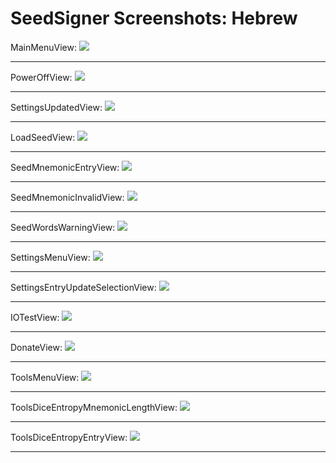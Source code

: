 # SeedSigner Screenshots: Hebrew
MainMenuView:
<img src="MainMenuView.png">

---

PowerOffView:
<img src="PowerOffView.png">

---

SettingsUpdatedView:
<img src="SettingsUpdatedView.png">

---

LoadSeedView:
<img src="LoadSeedView.png">

---

SeedMnemonicEntryView:
<img src="SeedMnemonicEntryView.png">

---

SeedMnemonicInvalidView:
<img src="SeedMnemonicInvalidView.png">

---

SeedWordsWarningView:
<img src="SeedWordsWarningView.png">

---

SettingsMenuView:
<img src="SettingsMenuView.png">

---

SettingsEntryUpdateSelectionView:
<img src="SettingsEntryUpdateSelectionView.png">

---

IOTestView:
<img src="IOTestView.png">

---

DonateView:
<img src="DonateView.png">

---

ToolsMenuView:
<img src="ToolsMenuView.png">

---

ToolsDiceEntropyMnemonicLengthView:
<img src="ToolsDiceEntropyMnemonicLengthView.png">

---

ToolsDiceEntropyEntryView:
<img src="ToolsDiceEntropyEntryView.png">

---

